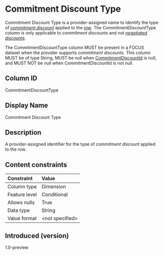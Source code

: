 # Commitment Discount Type

Commitment Discount Type is a provider-assigned name to identify the type of [*commitment discount*](#glossary:commitment-discount) applied to the [*row*](#glossary:row). The CommitmentDiscountType column is only applicable to *commitment discounts* and not [*negotiated discounts*](#glossary:negotiated-discount).

The CommitmentDiscountType column MUST be present in a FOCUS dataset when the provider supports *commitment discounts*. This column MUST be of type String, MUST be null when [CommitmentDiscountId](#commitmentdiscountid) is null, and MUST NOT be null when CommitmentDiscountId is not null.

## Column ID

CommitmentDiscountType

## Display Name

Commitment Discount Type

## Description

A provider-assigned identifier for the type of *commitment discount* applied to the *row*.

## Content constraints

| Constraint      | Value            |
|:----------------|:-----------------|
| Column type     | Dimension        |
| Feature level   | Conditional      |
| Allows nulls    | True             |
| Data type       | String           |
| Value format    | \<not specified> |

## Introduced (version)

1.0-preview
